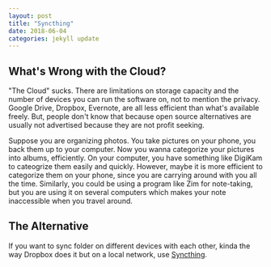 ```yaml
---
layout: post
title: "Syncthing"
date: 2018-06-04
categories: jekyll update
---
```



## What's Wrong with the Cloud?

"The Cloud" sucks. There are limitations on storage capacity and the number of devices you can run the software on, not to mention the privacy. Google Drive, Dropbox, Evernote, are all less efficient than what's available freely. But, people don't know that because open source alternatives are usually not advertised because they are not profit seeking.

Suppose you are organizing photos. You take pictures on your phone, you back them up to your computer. Now you wanna categorize your pictures into albums, efficiently. On your computer, you have something like DigiKam to cateogrize them easily and quickly. However, maybe it is more efficient to categorize them on your phone, since you are carrying around with you all the time. Similarly, you could be using a program like Zim for note-taking, but you are using it on several computers which makes your note inaccessible when you travel around. 


## The Alternative

If you want to sync folder on different devices with each other, kinda the way Dropbox does it but on a local network, use [Syncthing](https://syncthing.net/).